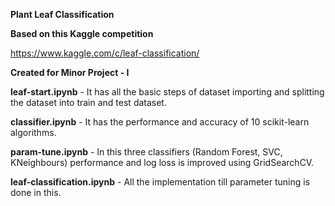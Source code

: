 **Plant Leaf Classification**

**Based on this Kaggle competition** 

https://www.kaggle.com/c/leaf-classification/

**Created for Minor Project - I**

**leaf-start.ipynb** - It has all the basic steps of dataset importing and splitting the dataset into train and test dataset.

**classifier.ipynb** - It has the performance and accuracy of 10 scikit-learn algorithms.

**param-tune.ipynb** - In this three classifiers (Random Forest, SVC, KNeighbours) performance and log loss is improved using GridSearchCV.

**leaf-classification.ipynb** - All the implementation till parameter tuning is done in this.
